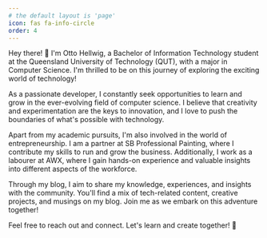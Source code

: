 ```yaml
---
# the default layout is 'page'
icon: fas fa-info-circle
order: 4
---
```


Hey there! 👋 I'm Otto Hellwig, a Bachelor of Information Technology student at the Queensland University of Technology (QUT), with a major in Computer Science. I'm thrilled to be on this journey of exploring the exciting world of technology!

As a passionate developer, I constantly seek opportunities to learn and grow in the ever-evolving field of computer science. I believe that creativity and experimentation are the keys to innovation, and I love to push the boundaries of what's possible with technology.

Apart from my academic pursuits, I'm also involved in the world of entrepreneurship. I am a partner at SB Professional Painting, where I contribute my skills to run and grow the business. Additionally, I work as a labourer at AWX, where I gain hands-on experience and valuable insights into different aspects of the workforce.

Through my blog, I aim to share my knowledge, experiences, and insights with the community. You'll find a mix of tech-related content, creative projects, and musings on my blog. Join me as we embark on this adventure together!

Feel free to reach out and connect. Let's learn and create together! 🚀

<!--
> Add Markdown syntax content to file `_tabs/about.md`{: .filepath } and it will show up on this page. -->
<!-- > {: .prompt-tip } -->
